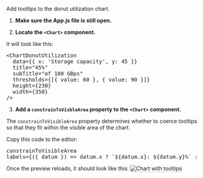 Add tooltips to the donut utilization chart.

1) <strong>Make sure the App.js file is still open.</strong>

2) <strong>Locate the `<Chart>` component.</strong>

It will look like this:

<pre class="file">
&lt;ChartDonutUtilization
  data={{ x: &#39;Storage capacity&#39;, y: 45 }}
  title=&quot;45%&quot;
  subTitle=&quot;of 100 GBps&quot;
  thresholds={[{ value: 60 }, { value: 90 }]}
  height={230}
  width={350}
/&gt;
</pre>

3) <strong>Add a `constrainToVisbleArea` property to the `<Chart>` component.</strong>

The `constrainToVisibleArea` property determines whether to coerce tooltips so that they fit within the visible area of the chart.

Copy this code to the editor:

<pre class="file" data-target="clipboard">
constrainToVisibleArea
labels={({ datum }) =&gt; datum.x ? `${datum.x}: ${datum.y}%` : null}
</pre>

Once the preview reloads, it should look like this:
<img src="donut-utilization-chart/assets/tooltips.png" alt="Chart with tooltips" style="box-shadow: rgba(3, 3, 3, 0.2) 0px 1.25px 2.5px 0px;" />

